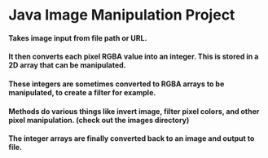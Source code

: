 # Java Image Manipulation Project
#### Takes image input from file path or URL.
#### It then converts each pixel RGBA value into an integer. This is stored in a 2D array that can be manipulated.
#### These integers are sometimes converted to RGBA arrays to be manipulated, to create a filter for example. 
#### Methods do various things like invert image, filter pixel colors, and other pixel manipulation. (check out the images directory)
#### The integer arrays are finally converted back to an image and output to file.
